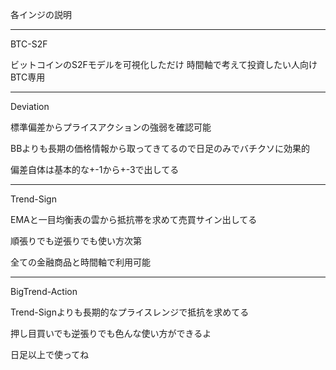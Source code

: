 各インジの説明

---------------------------------------------------------------------------------

BTC-S2F

ビットコインのS2Fモデルを可視化しただけ
時間軸で考えて投資したい人向け
BTC専用

---------------------------------------------------------------------------------

Deviation

標準偏差からプライスアクションの強弱を確認可能

BBよりも長期の価格情報から取ってきてるので日足のみでバチクソに効果的

偏差自体は基本的な+-1から+-3で出してる

---------------------------------------------------------------------------------

Trend-Sign 

EMAと一目均衡表の雲から抵抗帯を求めて売買サイン出してる

順張りでも逆張りでも使い方次第

全ての金融商品と時間軸で利用可能

---------------------------------------------------------------------------------

BigTrend-Action

Trend-Signよりも長期的なプライスレンジで抵抗を求めてる

押し目買いでも逆張りでも色んな使い方ができるよ

日足以上で使ってね
